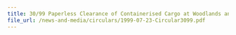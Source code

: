 ```yaml
---
title: 30/99 Paperless Clearance of Containerised Cargo at Woodlands and Tuas Checkpoints
file_url: /news-and-media/circulars/1999-07-23-Circular3099.pdf
---
```

